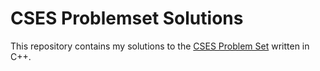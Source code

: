 # CSES Problemset Solutions

This repository contains my solutions to the [CSES Problem Set](https://cses.fi/problemset/) written in C++.